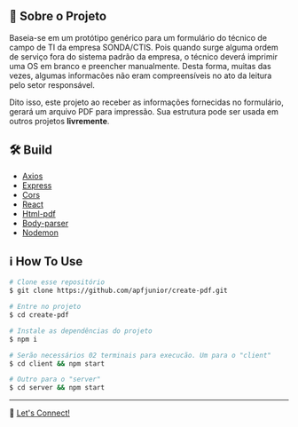 ## :memo: Sobre o Projeto
Baseia-se em um protótipo genérico para um formulário do técnico de campo de TI da empresa SONDA/CTIS. Pois quando surge alguma ordem de serviço fora do sistema padrão da empresa, o técnico deverá imprimir uma OS em branco e preencher manualmente. Desta forma, muitas das vezes, algumas informacões não eram compreensíveis no ato da leitura pelo setor responsável. 

Dito isso, este projeto ao receber as informações fornecidas no formulário, gerará um arquivo PDF para impressão. Sua estrutura pode ser usada em outros projetos **livremente**.

## :hammer_and_wrench: Build
- [Axios](https://github.com/axios/axios)
- [Express](https://expressjs.com/)
- [Cors](https://github.com/expressjs/cors)
- [React](https://reactjs.org/)
- [Html-pdf](https://www.npmjs.com/package/html-pdf)
- [Body-parser](https://www.npmjs.com/package/body-parser)
- [Nodemon](https://www.npmjs.com/package/nodemon)

## :information_source: How To Use
```bash
# Clone esse repositório
$ git clone https://github.com/apfjunior/create-pdf.git

# Entre no projeto
$ cd create-pdf

# Instale as dependências do projeto
$ npm i

# Serão necessários 02 terminais para execucão. Um para o "client" 
$ cd client && npm start

# Outro para o "server"
$ cd server && npm start
```

-----
:wave: [Let's Connect!](https://www.linkedin.com/in/antoninopraxedes/)


